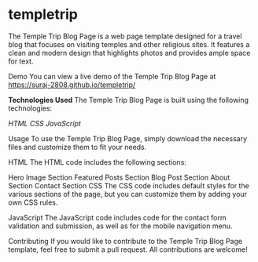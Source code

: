 # templetrip

The Temple Trip Blog Page is a web page template designed for a travel blog that focuses on visiting temples and other religious sites. It features a clean and modern design that highlights photos and provides ample space for text.

Demo
You can view a live demo of the Temple Trip Blog Page at https://suraj-2808.github.io/templetrip/

**Technologies Used**
The Temple Trip Blog Page is built using the following technologies:


_HTML
CSS
JavaScript_



Usage
To use the Temple Trip Blog Page, simply download the necessary files and customize them to fit your needs.

HTML
The HTML code includes the following sections:

Hero Image Section
Featured Posts Section
Blog Post Section
About Section
Contact Section
CSS
The CSS code includes default styles for the various sections of the page, but you can customize them by adding your own CSS rules.

JavaScript
The JavaScript code includes code for the contact form validation and submission, as well as for the mobile navigation menu.

Contributing
If you would like to contribute to the Temple Trip Blog Page template, feel free to submit a pull request. All contributions are welcome!
